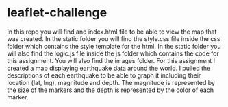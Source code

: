 # leaflet-challenge
In this repo you will find and index.html file to be able to view the map that was created. 
In the static folder you will find the style.css file inside the css folder which contains the style template for the html. 
In the static folder you will also find the logic.js file inside the js folder which contains the code for this assignment. 
You will also find the images folder. 
For this assignment I created a map displaying earthquake data around the world. I pulled the descriptions of each earthquake to be able to graph it including their location (lat, lng), magnitude and depth. The magnitude is represented by the size of the markers and the depth is represented by the color of each marker. 
